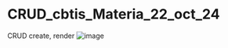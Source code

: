 # CRUD_cbtis_Materia_22_oct_24
CRUD create, render
![image](https://github.com/user-attachments/assets/3bbad338-6546-4855-b747-71b00d49e1fa)
